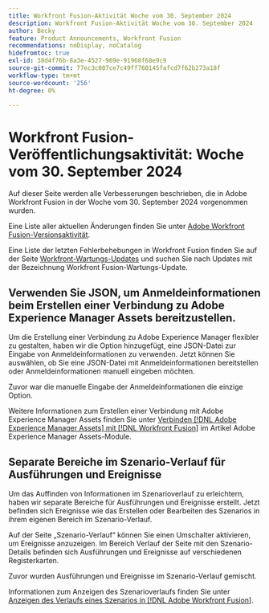 ```yaml
---
title: Workfront Fusion-Aktivität Woche vom 30. September 2024
description: Workfront Fusion-Aktivität Woche vom 30. September 2024
author: Becky
feature: Product Announcements, Workfront Fusion
recommendations: noDisplay, noCatalog
hidefromtoc: true
exl-id: 38d4f76b-8a3e-4527-969e-91968f68e9c9
source-git-commit: 77ec3c007ce7c49ff760145fafcd7f62b273a18f
workflow-type: tm+mt
source-wordcount: '256'
ht-degree: 0%

---
```


# Workfront Fusion-Veröffentlichungsaktivität: Woche vom 30. September 2024

Auf dieser Seite werden alle Verbesserungen beschrieben, die in Adobe Workfront Fusion in der Woche vom 30. September 2024 vorgenommen wurden.

Eine Liste aller aktuellen Änderungen finden Sie unter [Adobe Workfront Fusion-Versionsaktivität](/help/workfront-fusion/fusion-product-releases/fusion-release-activity.md).

Eine Liste der letzten Fehlerbehebungen in Workfront Fusion finden Sie auf der Seite [Workfront-Wartungs-Updates](https://experienceleague.adobe.com/docs/workfront-known-issues/releases/current-updates.html) und suchen Sie nach Updates mit der Bezeichnung Workfront Fusion-Wartungs-Update.

## Verwenden Sie JSON, um Anmeldeinformationen beim Erstellen einer Verbindung zu Adobe Experience Manager Assets bereitzustellen.

Um die Erstellung einer Verbindung zu Adobe Experience Manager flexibler zu gestalten, haben wir die Option hinzugefügt, eine JSON-Datei zur Eingabe von Anmeldeinformationen zu verwenden. Jetzt können Sie auswählen, ob Sie eine JSON-Datei mit Anmeldeinformationen bereitstellen oder Anmeldeinformationen manuell eingeben möchten.

Zuvor war die manuelle Eingabe der Anmeldeinformationen die einzige Option.

Weitere Informationen zum Erstellen einer Verbindung mit Adobe Experience Manager Assets finden Sie unter [Verbinden [!DNL Adobe Experience Manager Assets] mit [!DNL Workfront Fusion]](/help/workfront-fusion/references/apps-and-modules/adobe-connectors/aem-assets-modules.md#connect-adobe-experience-manager-assets-to-workfront-fusion) im Artikel Adobe Experience Manager Assets-Module.

## Separate Bereiche im Szenario-Verlauf für Ausführungen und Ereignisse

Um das Auffinden von Informationen im Szenarioverlauf zu erleichtern, haben wir separate Bereiche für Ausführungen und Ereignisse erstellt. Jetzt befinden sich Ereignisse wie das Erstellen oder Bearbeiten des Szenarios in ihrem eigenen Bereich im Szenario-Verlauf.

Auf der Seite „Szenario-Verlauf“ können Sie einen Umschalter aktivieren, um Ereignisse anzuzeigen. Im Bereich Verlauf der Seite mit den Szenario-Details befinden sich Ausführungen und Ereignisse auf verschiedenen Registerkarten.

Zuvor wurden Ausführungen und Ereignisse im Szenario-Verlauf gemischt.

Informationen zum Anzeigen des Szenarioverlaufs finden Sie unter [Anzeigen des Verlaufs eines Szenarios in [!DNL Adobe Workfront Fusion]](/help/workfront-fusion/manage-scenarios/view-scenario-execution-history.md).
